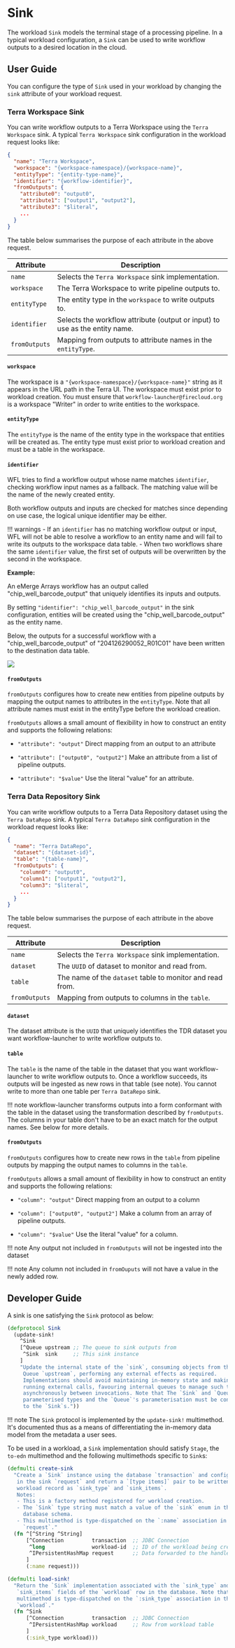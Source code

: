 # Sink

The workload `Sink` models the terminal stage
of a processing pipeline.
In a typical workload configuration,
a `Sink` can be used to write workflow outputs
to a desired location in the cloud.

## User Guide
You can configure the type of `Sink` used in your workload by changing the
`sink` attribute of your workload request.

### Terra Workspace Sink
You can write workflow outputs to a Terra Workspace using the `Terra Workspace`
sink. A typical `Terra Workspace` sink configuration in the workload request
looks like:
```json
{
  "name": "Terra Workspace",
  "workspace": "{workspace-namespace}/{workspace-name}",
  "entityType": "{entity-type-name}",
  "identifier": "{workflow-identifier}",
  "fromOutputs": {
    "attribute0": "output0",
    "attribute1": ["output1", "output2"],
    "attribute3": "$literal",
    ...
  }
}
```
The table below summarises the purpose of each attribute in the above request.

| Attribute     | Description                                                                 |
|---------------|-----------------------------------------------------------------------------|
| `name`        | Selects the `Terra Workspace` sink implementation.                          |
| `workspace`   | The Terra Workspace to write pipeline outputs to.                           |
| `entityType`  | The entity type in the `workspace` to write outputs to.                     |
| `identifier`  | Selects the workflow attribute (output or input) to use as the entity name. |
| `fromOutputs` | Mapping from outputs to attribute names in the `entityType`.                |

#### `workspace`
The workspace is a `"{workspace-namespace}/{workspace-name}"` string as it
appears in the URL path in the Terra UI. The workspace must exist prior to
workload creation. You must ensure that `workflow-launcher@firecloud.org` is
a workspace "Writer" in order to write entities to the workspace.

#### `entityType`
The `entityType` is the name of the entity type in the workspace that entities
will be created as. The entity type must exist prior to workload creation and
must be a table in the workspace.

#### `identifier`

WFL tries to find a workflow output whose name matches `identifier`,
checking workflow input names as a fallback.
The matching value will be the name of the newly created entity.

Both workflow outputs and inputs are checked for matches since
depending on use case, the logical unique identifier may be either.

!!! warnings
    - If an `identifier` has no matching workflow output or input,
    WFL will not be able to resolve a workflow to an entity name
    and will fail to write its outputs to the workspace data table.
    - When two workflows share the same `identifier` value,
    the first set of outputs will be overwritten by the second in the workspace.

**Example:**

An eMerge Arrays workflow has an output called "chip_well_barcode_output"
that uniquely identifies its inputs and outputs.

By setting `"identifier": "chip_well_barcode_output"`
in the sink configuration, entities will be created
using the "chip_well_barcode_output" as the entity name.

Below, the outputs for a successful workflow with a "chip_well_barcode_output"
of "204126290052_R01C01" have been written to the destination data table.

![](assets/sink/terra-identifier-in-data-table.png)

#### `fromOutputs`

`fromOutputs` configures how to create new entities from pipeline outputs
by mapping the output names to attributes in the `entityType`.
Note that all attribute names must exist
in the entityType before the workload  creation.

`fromOutputs` allows a small amount of flexibility in how to construct an entity
and supports the following relations:

- `"attribute": "output"`
  Direct mapping from an output to an attribute

- `"attribute": ["output0", "output2"]`
  Make an attribute from a list of pipeline outputs.

- `"attribute": "$value"`
  Use the literal "value" for an attribute.

### Terra Data Repository Sink
You can write workflow outputs to a Terra Data Repository dataset using the
`Terra DataRepo` sink. A typical `Terra DataRepo` sink configuration in the
workload request looks like:
```json
{
  "name": "Terra DataRepo",
  "dataset": "{dataset-id}",
  "table": "{table-name}",
  "fromOutputs": {
    "column0": "output0",
    "column1": ["output1", "output2"],
    "column3": "$literal",
    ...
  }
}
```
The table below summarises the purpose of each attribute in the above request.

| Attribute     | Description                                                  |
|---------------|--------------------------------------------------------------|
| `name`        | Selects the `Terra Workspace` sink implementation.           |
| `dataset`     | The `UUID` of dataset to monitor and read from.              |
| `table`       | The name of the `dataset` table to monitor and read from.    |
| `fromOutputs` | Mapping from outputs to columns in the `table`.              |

#### `dataset`
The dataset attribute is the `UUID` that uniquely identifies the TDR dataset you
want workflow-launcher to write workflow outputs to.

#### `table`

The `table` is the name of the table in the dataset
that you want workflow-launcher
to write workflow outputs to.
Once a workflow succeeds,
its outputs will be ingested
as new rows in that table (see note).
You cannot write to more than one table per `Terra DataRepo` sink.

!!! note
    workflow-launcher transforms outputs into a form conformant with the table
    in the dataset using the transformation described by `fromOutputs`. The
    columns in your table don't have to be an exact match for the output names.
    See below for more details.

#### `fromOutputs`
`fromOutputs` configures how to create new rows in the `table` from pipeline
outputs by mapping the output names to columns in the `table`.

`fromOutputs` allows a small amount of flexibility in how to construct an entity
and supports the following relations:

- `"column": "output"`
  Direct mapping from an output to a column

- `"column": ["output0", "output2"]`
  Make a column from an array of pipeline outputs.

- `"column": "$value"`
  Use the literal "value" for a column.

!!! note
    Any output not included in `fromOutputs` will not be ingested into the
    dataset

!!! note
    Any column not included in `fromOuputs` will not have a value in the newly
    added row.

## Developer Guide
A sink is one satisfying the `Sink` protocol as below:
```clojure
(defprotocol Sink
  (update-sink!
    ^Sink
    [^Queue upstream ;; The queue to sink outputs from
     ^Sink  sink     ;; This sink instance
    ]
    "Update the internal state of the `sink`, consuming objects from the
     Queue `upstream`, performing any external effects as required.
     Implementations should avoid maintaining in-memory state and making long-
     running external calls, favouring internal queues to manage such tasks
     asynchronously between invocations. Note that The `Sink` and `Queue` are
     parameterised types and the `Queue`'s parameterisation must be convertible
     to the `Sink`s."))
```

!!! note
    The `Sink` protocol is implemented by the `update-sink!` multimethod.
    It's documented thus as a means of differentiating the in-memory data model
    from the metadata a user sees.

To be used in a workload,
a `Sink` implementation should satisfy `Stage`,
the `to-edn` multimethod
and the following multimethods specific to `Sink`s:

```clojure
(defmulti create-sink
  "Create a `Sink` instance using the database `transaction` and configuration
   in the sink `request` and return a `[type items]` pair to be written to a
   workload record as `sink_type` and `sink_items`.
   Notes:
   - This is a factory method registered for workload creation.
   - The `Sink` type string must match a value of the `sink` enum in the
     database schema.
   - This multimethod is type-dispatched on the `:name` association in the
     `request`."
  (fn ^[^String ^String]
      [^Connection         transaction  ;; JDBC Connection
       ^long               workload-id  ;; ID of the workload being created
       ^IPersistentHashMap request      ;; Data forwarded to the handler
      ]
      (:name request)))

(defmulti load-sink!
  "Return the `Sink` implementation associated with the `sink_type` and
   `sink_items` fields of the `workload` row in the database. Note that this
   multimethod is type-dispatched on the `:sink_type` association in the
   `workload`."
  (fn ^Sink
      [^Connection         transaction  ;; JDBC Connection
       ^IPersistentHashMap workload     ;; Row from workload table
      ]
      (:sink_type workload)))
```
